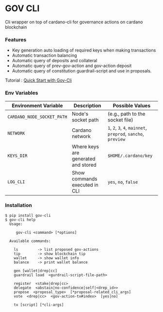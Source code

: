 GOV CLI
================
Cli wrapper on top of cardano-cli for governance actions on cardano blockchain


### Features
- Key generation auto loading of required keys when making transactions
- Automatic transaction balancing
- Automatic query of deposits and collateral
- Automatic query of prev-gov-action and gov-action deposit
- Automatic query of constitution guardrail-script and use in proposals.

Tutorial : [Quick Start with Gov-Cli](https://cardanoapi.github.io/gov-cli/docs/intro)

### Env Variables
| **Environment Variable**     | **Description**                        | **Possible Values**                                 |
|------------------------------|----------------------------------------|----------------------------------------------------|
| `CARDANO_NODE_SOCKET_PATH`   | Node's socket path                     | (e.g., path to the socket file)                    |
| `NETWORK`                    | Cardano network                        | `1`, `2`, `3`, `4`, `mainnet`, `preprod`, `sancho`, `preview` |
| `KEYS_DIR`                   | Where keys are generated and stored   | `$HOME/.cardano/key`                              |
| `LOG_CLI`                    | Show commands executed in CLI          | `yes`, `no`, `false`                              |


### Installation
```
$ pip install gov-cli
$ gov-cli help
  Usage:
  
     gov-cli <command> [*options]

  Available commands:
  
    ls         -> list proposed gov-actions
    tip        -> show blockchain tip 
    wallet     -> show wallet info
    balance    -> print wallet balance
    
    gen [wallet|drep|cc]
    guardrail load  <gurdrail-script-file-path>
    
    register  <stake|drep|cc>
    delegate  <abstain|no-confidence|self|<drep_id>>
    propose  <proposal_type>  [*proposal-related_cli_args]
    vote  <drep|cc>  <gov-action-tx#index>  [yes|no]
    
    tx [script] [*cli-args]   
```
